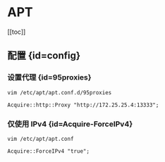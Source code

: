 # APT

[[toc]]

## 配置 {id=config}

### 设置代理 {id=95proxies}

```shell
vim /etc/apt/apt.conf.d/95proxies
```

```shell
Acquire::http::Proxy "http://172.25.25.4:13333";
```

### 仅使用 IPv4 {id=Acquire-ForceIPv4}

```shell
vim /etc/apt/apt.conf
```

```shell
Acquire::ForceIPv4 "true";
```
